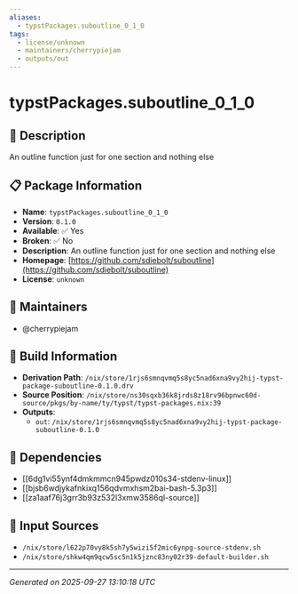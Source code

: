 ```yaml
---
aliases:
  - typstPackages.suboutline_0_1_0
tags:
  - license/unknown
  - maintainers/cherrypiejam
  - outputs/out
---
```


# typstPackages.suboutline_0_1_0

## 📝 Description

An outline function just for one section and nothing else

## 📋 Package Information

- **Name**: `typstPackages.suboutline_0_1_0`
- **Version**: `0.1.0`
- **Available**: ✅ Yes
- **Broken**: ✅ No
- **Description**: An outline function just for one section and nothing else
- **Homepage**: [https://github.com/sdiebolt/suboutline](https://github.com/sdiebolt/suboutline)
- **License**: `unknown`
## 👥 Maintainers

- @cherrypiejam


## 🔧 Build Information

- **Derivation Path**: `/nix/store/1rjs6smnqvmq5s8yc5nad6xna9vy2hij-typst-package-suboutline-0.1.0.drv`
- **Source Position**: `/nix/store/ns30sqxb36k8jrds8z18rv96bpnwc60d-source/pkgs/by-name/ty/typst/typst-packages.nix:39`
- **Outputs**:
  - `out`:  `/nix/store/1rjs6smnqvmq5s8yc5nad6xna9vy2hij-typst-package-suboutline-0.1.0`

## 🔗 Dependencies

- [[6dg1vi55ynf4dmkmmcn945pwdz010s34-stdenv-linux]]
- [[bjsb6wdjykafnkixq156qdvmxhsm2bai-bash-5.3p3]]
- [[za1aaf76j3grr3b93z532l3xmw3586ql-source]]

## 📁 Input Sources

- `/nix/store/l622p70vy8k5sh7y5wizi5f2mic6ynpg-source-stdenv.sh`
- `/nix/store/shkw4qm9qcw5sc5n1k5jznc83ny02r39-default-builder.sh`

---
*Generated on 2025-09-27 13:10:18 UTC*
